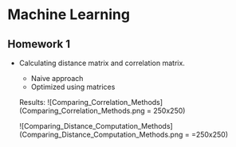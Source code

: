 # Machine Learning 

## Homework 1

- Calculating distance matrix and correlation matrix.
  - Naive approach
  - Optimized using matrices
 
  Results:
  ![Comparing_Correlation_Methods](Comparing_Correlation_Methods.png = 250x250)
 
  ![Comparing_Distance_Computation_Methods](Comparing_Distance_Computation_Methods.png = =250x250)

